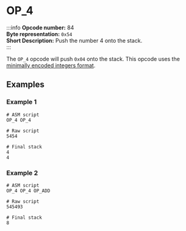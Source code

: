 # OP_4
:::info
**Opcode number:** 84  
**Byte representation:** `0x54`  
**Short Description:** Push the number 4 onto the stack.  
:::

The `OP_4` opcode will push `0x04` onto the stack. This opcode uses the [minimally encoded integers format](../script/numbers.md#minimally-encoded-integers).

## Examples
### Example 1
```shell
# ASM script
OP_4 OP_4

# Raw script
5454

# Final stack
4
4
```

### Example 2
```shell
# ASM script
OP_4 OP_4 OP_ADD

# Raw script
545493

# Final stack
8
```
